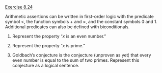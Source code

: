 [Exercise 8.24](ex_24/)

Arithmetic assertions can be written in first-order logic with the
predicate symbol $<$, the function symbols ${+}$ and ${\times}$, and the
constant symbols 0 and 1. Additional predicates can also be defined with
biconditionals.

1.  Represent the property “$x$ is an even number.”

2.  Represent the property “$x$ is prime.”

3.  Goldbach’s conjecture is the conjecture (unproven as yet) that every
    even number is equal to the sum of two primes. Represent this
    conjecture as a logical sentence.
